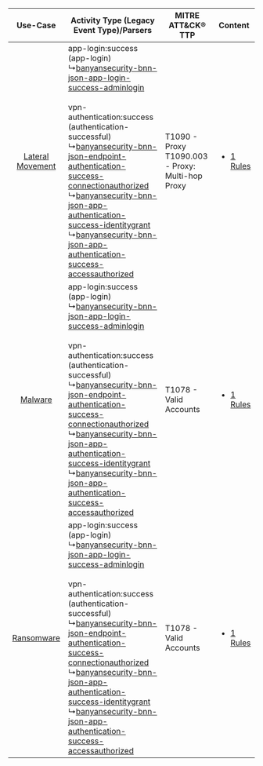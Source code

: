 |    Use-Case    | Activity Type (Legacy Event Type)/Parsers    | MITRE ATT&CK® TTP    | Content    |
|:----:| ---- | ---- | ---- |
| [Lateral Movement](../../../UseCases/uc_lateral_movement.md) |  app-login:success (app-login)<br> ↳[banyansecurity-bnn-json-app-login-success-adminlogin](Ps/pC_banyansecuritybnnjsonapploginsuccessadminlogin.md)<br><br> vpn-authentication:success (authentication-successful)<br> ↳[banyansecurity-bnn-json-endpoint-authentication-success-connectionauthorized](Ps/pC_banyansecuritybnnjsonendpointauthenticationsuccessconnectionauthorized.md)<br> ↳[banyansecurity-bnn-json-app-authentication-success-identitygrant](Ps/pC_banyansecuritybnnjsonappauthenticationsuccessidentitygrant.md)<br> ↳[banyansecurity-bnn-json-app-authentication-success-accessauthorized](Ps/pC_banyansecuritybnnjsonappauthenticationsuccessaccessauthorized.md)<br> | T1090 - Proxy<br>T1090.003 - Proxy: Multi-hop Proxy<br> | [<ul><li>1 Rules</li></ul>](RM/r_m_banyan_security_banyan_security_Lateral_Movement.md) |
|          [Malware](../../../UseCases/uc_malware.md)          |  app-login:success (app-login)<br> ↳[banyansecurity-bnn-json-app-login-success-adminlogin](Ps/pC_banyansecuritybnnjsonapploginsuccessadminlogin.md)<br><br> vpn-authentication:success (authentication-successful)<br> ↳[banyansecurity-bnn-json-endpoint-authentication-success-connectionauthorized](Ps/pC_banyansecuritybnnjsonendpointauthenticationsuccessconnectionauthorized.md)<br> ↳[banyansecurity-bnn-json-app-authentication-success-identitygrant](Ps/pC_banyansecuritybnnjsonappauthenticationsuccessidentitygrant.md)<br> ↳[banyansecurity-bnn-json-app-authentication-success-accessauthorized](Ps/pC_banyansecuritybnnjsonappauthenticationsuccessaccessauthorized.md)<br> | T1078 - Valid Accounts<br>    | [<ul><li>1 Rules</li></ul>](RM/r_m_banyan_security_banyan_security_Malware.md)          |
|       [Ransomware](../../../UseCases/uc_ransomware.md)       |  app-login:success (app-login)<br> ↳[banyansecurity-bnn-json-app-login-success-adminlogin](Ps/pC_banyansecuritybnnjsonapploginsuccessadminlogin.md)<br><br> vpn-authentication:success (authentication-successful)<br> ↳[banyansecurity-bnn-json-endpoint-authentication-success-connectionauthorized](Ps/pC_banyansecuritybnnjsonendpointauthenticationsuccessconnectionauthorized.md)<br> ↳[banyansecurity-bnn-json-app-authentication-success-identitygrant](Ps/pC_banyansecuritybnnjsonappauthenticationsuccessidentitygrant.md)<br> ↳[banyansecurity-bnn-json-app-authentication-success-accessauthorized](Ps/pC_banyansecuritybnnjsonappauthenticationsuccessaccessauthorized.md)<br> | T1078 - Valid Accounts<br>    | [<ul><li>1 Rules</li></ul>](RM/r_m_banyan_security_banyan_security_Ransomware.md)       |